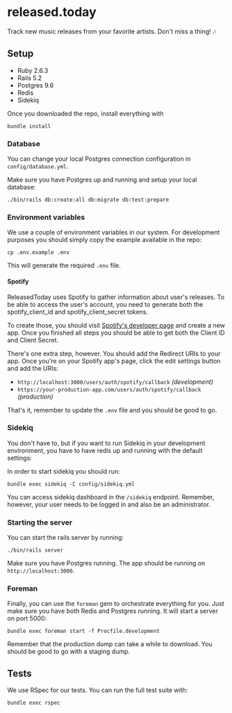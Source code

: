 # released.today

Track new music releases from your favorite artists. Don't miss a thing! 🎶

## Setup

- Ruby 2.6.3
- Rails 5.2
- Postgres 9.6
- Redis
- Sidekiq

Once you downloaded the repo, install everything with

```
bundle install
```

### Database

You can change your local Postgres connection configuration in `config/database.yml`.

Make sure you have Postgres up and running and setup your local database:

```
./bin/rails db:create:all db:migrate db:test:prepare
```

### Environment variables

We use a couple of environment variables in our system. For development purposes you should simply copy the example available in the repo:

```
cp .env.example .env
```

This will generate the required `.env` file.

#### Spotify

ReleasedToday uses Spotify to gather information about user's releases. To be able to access the user's account, you need to generate both the spotify_client_id and spotify_client_secret tokens.

To create those, you should visit [Spotify's developer page](https://developer.spotify.com/dashboard/applications) and create a new app. Once you finished all steps you should be able to get both the Client ID and Client Secret.

There's one extra step, however. You should add the Redirect URIs to your app. Once you're on your Spotify app's page, click the edit settings button and add the URIs:

- `http://localhost:3000/users/auth/spotify/callback` _(development)_
- `https://your-production-app.com/users/auth/spotify/callback` _(production)_

That's it, remember to update the `.env` file and you should be good to go.

### Sidekiq

You don't have to, but if you want to run Sidekiq in your development environment, you have to have redis up and running with the default settings:

In order to start sidekiq you should run:

```
bundle exec sidekiq -C config/sidekiq.yml
```

You can access sidekiq dashboard in the `/sidekiq` endpoint. Remember, however, your user needs to be logged in and also be an administrator.

### Starting the server

You can start the rails server by running:

```
./bin/rails server
```

Make sure you have Postgres running. The app should be running on `http://localhost:3000`.

### Foreman

Finally, you can use the `foreman` gem to orchestrate everything for you. Just make sure you have both Redis and Postgres running. It will start a server on port 5000:

```
bundle exec foreman start -f Procfile.development
```

Remember that the production dump can take a while to download. You should be good to go with a staging dump.

## Tests

We use RSpec for our tests. You can run the full test suite with:

```
bundle exec rspec
```
